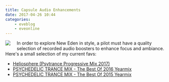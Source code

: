 ```yaml
---
title: Capsule Audio Enhancements
date: 2017-04-26 10:44
categories:
    - eveblog
    - eveonline
---
```


<img style="float:left; margin:0 20px 10px 0;" src="http://i.imgur.com/8UVYmD7.png"> In order to explore New Eden in style, a pilot must have a quality selection of recorded audio boosters to enhance focus and ambiance. Here's a small selection of my current favs:

- [Heliosphere (Psytrance Progressive Mix 2017)](https://youtu.be/ZaD-lIRUdGc)
- [PSYCHEDELIC TRANCE MIX - The Best Of 2016 Yearmix](https://youtu.be/5j4L7DJalX0)
- [PSYCHEDELIC TRANCE MIX - The Best Of 2015 Yearmix](hhttps://youtu.be/dVHiAOQHn9g)
